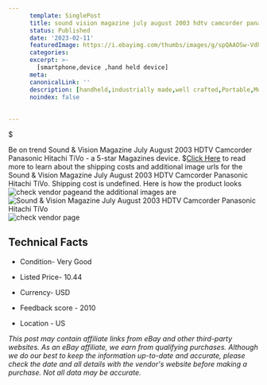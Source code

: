 ```yaml
---
      template: SinglePost
      title: sound vision magazine july august 2003 hdtv camcorder panasonic hitachi tivo
      status: Published
      date: '2023-02-11'
      featuredImage: https://i.ebayimg.com/thumbs/images/g/spQAAOSw-VdhdYkX/s-l225.jpg
      categories: 
      excerpt: >-
        [smartphone,device ,hand held device]
      meta:
      canonicalLink: ''
      description: [handheld,industrially made,well crafted,Portable,Mobile,Compact,Convenient,Lightweight,Maneuverable,Man-portable,Miniature,Carriable,Hand-held,Light,Holdable,Transportable,Mobile device,Pocket-sized,On-the-go,Wireless,Cordless,Compact size,Convenient size, smartphone,device ,hand held device]
      noindex: false
      
        
---
```

$

Be on trend Sound & Vision Magazine July August 2003 HDTV Camcorder Panasonic Hitachi TiVo - a 5-star Magazines device.
$[Click Here](https://www.ebay.com/itm/275563716858?hash=item4028e0a0fa%3Ag%3AspQAAOSw-VdhdYkX&mkevt=1&mkcid=1&mkrid=711-53200-19255-0&campid=%253CePNCampaignId%253E&customid=%253CreferenceId%253E&toolid=10049) to read more to learn about the shipping costs and additional image urls for the Sound & Vision Magazine July August 2003 HDTV Camcorder Panasonic Hitachi TiVo. Shipping cost is undefined. Here is how the product looks ![check vendor page](https://i.ebayimg.com/thumbs/images/g/spQAAOSw-VdhdYkX/s-l225.jpg)and the additional images are![Sound & Vision Magazine July August 2003 HDTV Camcorder Panasonic Hitachi TiVo](https://i.ebayimg.com/images/g/spQAAOSw-VdhdYkX/s-l1600.jpg)![check vendor page](https://origin-galleryplus.ebayimg.com/ws/web/275563716858_2_0_1/225x225.jpg,https://origin-galleryplus.ebayimg.com/ws/web/275563716858_3_0_1/225x225.jpg)



 ## Technical Facts 



     
      

 - Condition- Very Good 


      

 - Listed Price- 10.44 


      

 - Currency- USD 


      

 - Feedback score - 2010 


      

 - Location - US 


      
      

 *_This post may contain affiliate links from eBay and other third-party websites. As an eBay affiliate, we earn from qualifying purchases. Although we do our best to keep the information up-to-date and accurate, please check the date and all details with the vendor's website before making a purchase. Not all data may be accurate._*






